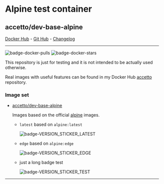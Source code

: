 # Alpine test container

## accetto/dev-base-alpine

[Docker Hub][this-docker] - [Git Hub][this-github] - [Changelog][this-changelog]

***

![badge-docker-pulls][badge-docker-pulls]
![badge-docker-stars][badge-docker-stars]

This repository is just for testing and it is not intended to be actually used otherwise.

Real images with useful features can be found in my Docker Hub [accetto][accetto-docker] repository.

### Image set

- [accetto/dev-base-alpine][this-docker]

  Images based on the official [alpine][docker-alpine] images.

  - `latest` based on `alpine:latest`

    ![badge-VERSION_STICKER_LATEST][badge-VERSION_STICKER_LATEST]

  - `edge` based on `alpine:edge`

    ![badge-VERSION_STICKER_EDGE][badge-VERSION_STICKER_EDGE]

  - just a long badge test

    ![badge-VERSION_STICKER_TEST][badge-VERSION_STICKER_TEST]

***

[this-docker]: https://hub.docker.com/r/accetto/dev-base-alpine
[this-github]: https://github.com/accetto/dev-base
[this-changelog]: https://github.com/accetto/dev-base/blob/master/CHANGELOG.md

[accetto-docker]: https://hub.docker.com/u/accetto/
[docker-alpine]: https://hub.docker.com/r/_/alpine/

<!-- docker badges -->

[badge-docker-pulls]: https://badgen.net/docker/pulls/accetto/dev-base-alpine?icon=docker&label=pulls

[badge-docker-stars]: https://badgen.net/docker/stars/accetto/dev-base-alpine?icon=docker&label=stars

<!-- latest badges -->

[badge-VERSION_STICKER_LATEST]: https://badgen.net/badge/version%20sticker/alpine3.10.2/blue

<!-- edge badges -->

[badge-VERSION_STICKER_EDGE]: https://badgen.net/badge/version%20sticker/alpine3.11_alpha20190925/blue

<!-- long badge test -->
[badge-VERSION_STICKER_TEST]: https://badgen.net/badge/version%20sticker/ubuntu18.04.3-node10.16.3-npm6.9.0-code1.38.1-tsc3.6.3-heroku7.33.1-psql10.10-chromium77.0.3865.90/blue
